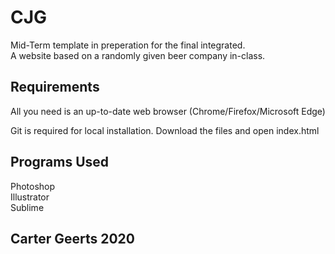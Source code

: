 # CJG

Mid-Term template in preperation for the final integrated.<br>A website based on a randomly given beer company in-class.

## Requirements 

All you need is an up-to-date web browser 
(Chrome/Firefox/Microsoft Edge)

Git is required for local installation.
Download the files and open index.html

## Programs Used

Photoshop<br>
Illustrator<br>
Sublime<br>

## Carter Geerts 2020

